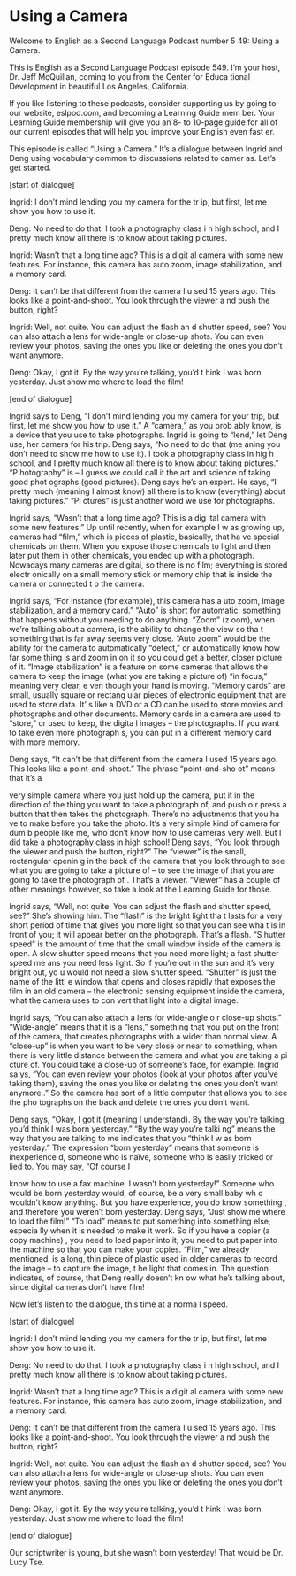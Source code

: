 # Using a Camera

Welcome to English as a Second Language Podcast number 5 49: Using a Camera.

This is English as a Second Language Podcast episode 549.  I’m your host, Dr. Jeff McQuillan, coming to you from the Center for Educa tional Development in beautiful Los Angeles, California.

If you like listening to these podcasts, consider supporting  us by going to our website, eslpod.com, and becoming a Learning Guide mem ber.  Your Learning Guide membership will give you an 8- to 10-page guide  for all of our current episodes that will help you improve your English even fast er.

This episode is called “Using a Camera.”  It’s a dialogue  between Ingrid and Deng using vocabulary common to discussions related to camer as.  Let’s get started.

[start of dialogue]

Ingrid:  I don’t mind lending you my camera for the tr ip, but first, let me show you how to use it.

Deng:  No need to do that.  I took a photography class i n high school, and I pretty much know all there is to know about taking pictures.

Ingrid:  Wasn’t that a long time ago?  This is a digit al camera with some new features.  For instance, this camera has auto zoom, image  stabilization, and a memory card.

Deng:  It can’t be that different from the camera I u sed 15 years ago.  This looks like a point-and-shoot.  You look through the viewer a nd push the button, right?

Ingrid:  Well, not quite.  You can adjust the flash an d shutter speed, see?  You can also attach a lens for wide-angle or close-up shots.  You can even review your photos, saving the ones you like or deleting the ones you don’t want anymore.

Deng:  Okay, I got it.  By the way you’re talking, you’d t hink I was born yesterday. Just show me where to load the film!

 [end of dialogue]

Ingrid says to Deng, “I don’t mind lending you my camera  for your trip, but first, let me show you how to use it.”  A “camera,” as you prob ably know, is a device that you use to take photographs.  Ingrid is going to “lend,” let Deng use, her camera for his trip.  Deng says, “No need to do that (me aning you don’t need to show me how to use it).  I took a photography class in hig h school, and I pretty much know all there is to know about taking pictures.”  “P hotography” is – I guess we could call it the art and science of taking good phot ographs (good pictures). Deng says he’s an expert.  He says, “I pretty much (meaning I almost know) all there is to know (everything) about taking pictures.”  “Pi ctures” is just another word we use for photographs.

Ingrid says, “Wasn’t that a long time ago?  This is a dig ital camera with some new features.”  Up until recently, when for example I w as growing up, cameras had “film,” which is pieces of plastic, basically, that ha ve special chemicals on them.  When you expose those chemicals to light and then later put them in other chemicals, you ended up with a photograph.  Nowadays many cameras are digital, so there is no film; everything is stored electr onically on a small memory stick or memory chip that is inside the camera or connected t o the camera.

Ingrid says, “For instance (for example), this camera has a uto zoom, image stabilization, and a memory card.”  “Auto” is short for  automatic, something that happens without you needing to do anything.  “Zoom” (z oom), when we’re talking about a camera, is the ability to change the view so tha t something that is far away seems very close.  “Auto zoom” would be the ability for  the camera to automatically “detect,” or automatically know how far some thing is and zoom in on it so you could get a better, closer picture of it.  “Image stabilization” is a feature on some cameras that allows the camera to keep the image (what you are taking a picture of) “in focus,” meaning very clear, e ven though your hand is moving.  “Memory cards” are small, usually square or rectang ular pieces of electronic equipment that are used to store data.  It’ s like a DVD or a CD can be used to store movies and photographs and other documents.  Memory cards in a camera are used to “store,” or used to keep, the digita l images – the photographs.  If you want to take even more photograph s, you can put in a different memory card with more memory.

Deng says, “It can’t be that different from the camera I  used 15 years ago.  This looks like a point-and-shoot.”  The phrase “point-and-sho ot” means that it’s a

 very simple camera where you just hold up the camera, put it in the direction of the thing you want to take a photograph of, and push o r press a button that then takes the photograph.  There’s no adjustments that you ha ve to make before you take the photo.  It’s a very simple kind of camera for dum b people like me, who don’t know how to use cameras very well.  But I did take a photography class in high school!  Deng says, “You look through the viewer and push the button, right?”  The “viewer” is the small, rectangular openin g in the back of the camera that you look through to see what you are going to take  a picture of – to see the image of that you are going to take the photograph of .  That’s a viewer.  “Viewer” has a couple of other meanings however, so take a look at  the Learning Guide for those.

Ingrid says, “Well, not quite.  You can adjust the flash and shutter speed, see?” She’s showing him.  The “flash” is the bright light tha t lasts for a very short period of time that gives you more light so that you can see wha t is in front of you; it will appear better on the photograph.  That’s a flash.  “S hutter speed” is the amount of time that the small window inside of the camera is open.  A slow shutter speed means that you need more light; a fast shutter speed me ans you need less light. So if you’re out in the sun and it’s very bright out, yo u would not need a slow shutter speed.  “Shutter” is just the name of the littl e window that opens and closes rapidly that exposes the film in an old camera – the electronic sensing equipment inside the camera, what the camera uses to con vert that light into a digital image.

Ingrid says, “You can also attach a lens for wide-angle o r close-up shots.” “Wide-angle” means that it is a “lens,” something that  you put on the front of the camera, that creates photographs with a wider than normal view.  A “close-up” is when you want to be very close or near to something, when  there is very little distance between the camera and what you are taking a pi cture of.  You could take a close-up of someone’s face, for example.  Ingrid sa ys, “You can even review your photos (look at your photos after you’ve taking them), saving the ones you like or deleting the ones you don’t want anymore .”  So the camera has sort of a little computer that allows you to see the pho tographs on the back and delete the ones you don’t want.

Deng says, “Okay, I got it (meaning I understand).  By the way you’re talking, you’d think I was born yesterday.”  “By the way you’re talki ng” means the way that you are talking to me indicates that you “think I w as born yesterday.”  The expression “born yesterday” means that someone is inexperience d, someone who is naïve, someone who is easily tricked or lied to.  You may say, “Of course I

 know how to use a fax machine.  I wasn’t born yesterday!”  Someone who would be born yesterday would, of course, be a very small baby wh o wouldn’t know anything.  But you have experience, you do know something , and therefore you weren’t born yesterday.  Deng says, “Just show me where to load the film!”  “To load” means to put something into something else, especia lly when it is needed to make it work.  So if you have a copier (a copy machine) , you need to load paper into it; you need to put paper into the machine  so that you can make your copies.  “Film,” we already mentioned, is a long, thin piece of plastic used in older cameras to record the image – to capture the image, t he light that comes in.  The question indicates, of course, that Deng really doesn’t kn ow what he’s talking about, since digital cameras don’t have film!

Now let’s listen to the dialogue, this time at a norma l speed.

[start of dialogue]

Ingrid:  I don’t mind lending you my camera for the tr ip, but first, let me show you how to use it.

Deng:  No need to do that.  I took a photography class i n high school, and I pretty much know all there is to know about taking pictures.

Ingrid:  Wasn’t that a long time ago?  This is a digit al camera with some new features.  For instance, this camera has auto zoom, image  stabilization, and a memory card.

Deng:  It can’t be that different from the camera I u sed 15 years ago.  This looks like a point-and-shoot.  You look through the viewer a nd push the button, right?

Ingrid:  Well, not quite.  You can adjust the flash an d shutter speed, see?  You can also attach a lens for wide-angle or close-up shots.  You can even review your photos, saving the ones you like or deleting the ones you don’t want anymore.

Deng:  Okay, I got it.  By the way you’re talking, you’d t hink I was born yesterday. Just show me where to load the film!

[end of dialogue]

 Our scriptwriter is young, but she wasn’t born yesterday!  That would be Dr. Lucy Tse.





